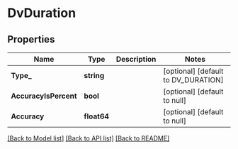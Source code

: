 # DvDuration

## Properties
Name | Type | Description | Notes
------------ | ------------- | ------------- | -------------
**Type_** | **string** |  | [optional] [default to DV_DURATION]
**AccuracyIsPercent** | **bool** |  | [optional] [default to null]
**Accuracy** | **float64** |  | [optional] [default to null]

[[Back to Model list]](../README.md#documentation-for-models) [[Back to API list]](../README.md#documentation-for-api-endpoints) [[Back to README]](../README.md)

